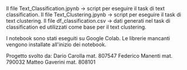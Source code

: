 Il file Text_Classification.jpynb -> script per eseguire il task di text classification.
Il file Text_Clustering.jpynb -> script per eseguire il task di text clustering.
Il file df_classification.csv -> dati generati nel task di classification ed utilizzati come base per il text clustering.

I notebook sono stati eseguiti su Google Colab. Le librerie mancanti vengono installate all'inizio dei notebook.

Progetto svolto da:
Dario Carolla mat. 807547
Federico Manenti mat. 790032
Matteo Gaverini mat. 808101
